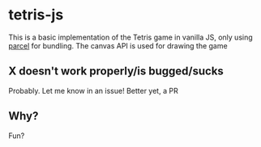# tetris-js
This is a basic implementation of the Tetris game in vanilla JS, only using [parcel](https://parceljs.org/) for bundling.
The canvas API is used for drawing the game

## X doesn't work properly/is bugged/sucks
Probably. Let me know in an issue! Better yet, a PR

## Why?
Fun?